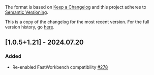 The format is based on [Keep a Changelog](http://keepachangelog.com/en/1.0.0/) and this project adheres to [Semantic Versioning](http://semver.org/spec/v2.0.0.html).

This is a copy of the changelog for the most recent version. For the full version history, go [here](https://github.com/illusivesoulworks/polymorph/blob/1.21.x/CHANGELOG.md).

## [1.0.5+1.21] - 2024.07.20
### Added
- Re-enabled FastWorkbench compatibility [#278](https://github.com/illusivesoulworks/polymorph/issues/278)
